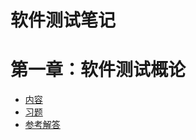 # 软件测试笔记

# 第一章：软件测试概论

- [内容](https://github.com/2293736867/CSBookNotes/blob/main/SoftwareTesting/Chapter1/README.md)
- [习题](https://github.com/2293736867/CSBookNotes/blob/main/SoftwareTesting/Chapter1/exercise.md)
- [参考解答](https://github.com/2293736867/CSBookNotes/blob/main/SoftwareTesting/Chapter1/answer.md)
